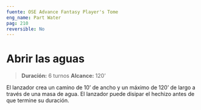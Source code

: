 ```yaml
---
fuente: OSE Advance Fantasy Player's Tome
eng_name: Part Water
pag: 210
reversible: No
---
```

# Abrir las aguas

> **Duración:** 6 turnos
**Alcance:** 120’

El lanzador crea un camino de 10’ de ancho y un máximo de 120’ de largo a través de una masa de agua. El lanzador puede disipar el hechizo antes de que termine su duración.